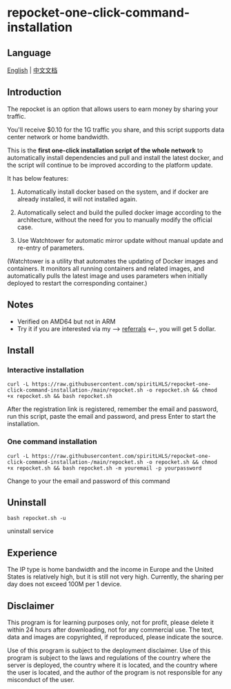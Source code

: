 # repocket-one-click-command-installation

## Language

[English](README.md) | [中文文档](README_zh.md)

## **Introduction**

The repocket is an option that allows users to earn money by sharing your traffic.

You'll receive $0.10 for the 1G traffic you share, and this script supports data center network or home bandwidth.

This is the **first one-click installation script of the whole network** to automatically install dependencies and pull and install the latest docker, and the script will continue to be improved according to the platform update.

It has below features:

1. Automatically install docker based on the system, and if docker are already installed, it will not installed again.

2. Automatically select and build the pulled docker image according to the architecture, without the need for you to manually modify the official case.

3. Use Watchtower for automatic mirror update without manual update and re-entry of parameters.

(Watchtower is a utility that automates the updating of Docker images and containers. It monitors all running containers and related images, and automatically pulls the latest image and uses parameters when initially deployed to restart the corresponding container.)

## Notes

- Verified on AMD64 but not in ARM
- Try it if you are interested via my --> [referrals](https://link.repocket.co/PBaK) <--, you will get 5 dollar.

## Install

### Interactive installation

```shell
curl -L https://raw.githubusercontent.com/spiritLHLS/repocket-one-click-command-installation-/main/repocket.sh -o repocket.sh && chmod +x repocket.sh && bash repocket.sh
```

After the registration link is registered, remember the email and password, run this script, paste the email and password, and press Enter to start the installation.

### One command installation

```shell
curl -L https://raw.githubusercontent.com/spiritLHLS/repocket-one-click-command-installation-/main/repocket.sh -o repocket.sh && chmod +x repocket.sh && bash repocket.sh -m youremail -p yourpassword
```

Change to your the email and password of this command


## Uninstall

```shell
bash repocket.sh -u
```

uninstall service

## Experience

The IP type is home bandwidth and the income in Europe and the United States is relatively high, but it is still not very high. Currently, the sharing per day does not exceed 100M per 1 device.

## Disclaimer

This program is for learning purposes only, not for profit, please delete it within 24 hours after downloading, not for any commercial use. The text, data and images are copyrighted, if reproduced, please indicate the source.

Use of this program is subject to the deployment disclaimer. Use of this program is subject to the laws and regulations of the country where the server is deployed, the country where it is located, and the country where the user is located, and the author of the program is not responsible for any misconduct of the user.
